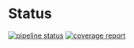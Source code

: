# Status

[![pipeline status](https://gitlab.lrz.de/compmass/prosit/tools/fundamentals/badges/develop/pipeline.svg)](https://gitlab.lrz.de/compmass/prosit/tools/fundamentals/-/commits/develop) [![coverage report](https://gitlab.lrz.de/compmass/prosit/tools/fundamentals/badges/develop/coverage.svg)](https://gitlab.lrz.de/compmass/prosit/tools/fundamentals/-/commits/develop)
